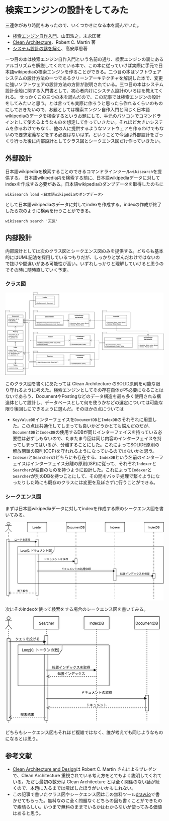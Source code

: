 # 検索エンジンの設計をしてみた

三連休があり時間もあったので、いくつかきになる本を読んでいた。

- [検索エンジン自作入門](https://gihyo.jp/book/2014/978-4-7741-6753-4)、山田浩之，末永匡著
- [Clean Architecture](https://www.oreilly.com/library/view/clean-architecture-a/9780134494272/)、Robert C. Martin 著
- [システム設計の謎を解く](https://www.sbcr.jp/product/4797393514/)、高安厚思著

一つ目の本は検索エンジン自作入門という名前の通り、検索エンジンの裏にあるアルゴリズムを解説してくれている本で、この本に従っていけば実際に手元で日本語wikipediaの検索エンジンを作ることができる。二つ目の本はソフトウェアシステムの設計方法の一つであるクリーンアーキテクチャを解説した本で、変更に強いソフトウェアの設計方法の方針が説明されている。三つ目の本はシステム設計全般に関する入門書として、初心者向けにシステム設計のいろはを教えてくれる。
せっかくこの三つの本を読んだので、この記事では検索エンジンの設計をしてみたいと思う。とは言っても実際に作ろうと思ったら作れるくらいのものにしておきたいので、お題としては検索エンジン自作入門と同じく日本語wikipediaのデータを検索するというお題にして、手元のパソコンでコマンドラインとして使えるようなものを想定して作っていきたい。それほど大きいシステムを作るわけでもなく、他の人に提供するようなソフトウェアを作るわけでもないので要求定義などをする必要はないはず。ということで今回は外部設計をざっくり行った後に内部設計としてクラス図とシークエンス図だけ作っていきたい。

## 外部設計

日本語wikipediaを検索することのできるコマンドラインツール`wikisearch`を提供する。
日本語wikipedia内を検索する前に、日本語wikipediaデータに対してindexを作成する必要がある。日本語wikipediaのダンプデータを取得したのちに

```
wikisearch load <日本語wikipediaのダンプデータ>
```

として日本語wikipediaのデータに対してindexを作成する。indexの作成が終了したら次のように検索を行うことができる。

```
wikisearch search '天気'
```

## 内部設計

内部設計としては次のクラス図とシークエンス図のみを提供する。どちらも基本的にはUML記法を採用しているつもりだが、しっかりと学んだわけではないので抜けや間違いがある可能性が高い。いずれしっかりと理解していけると思うのでその時に随時直していく予定。

### クラス図

<img src="/20191124-design-search-engine/class_diagram.png" alt="class diagram">

このクラス図を書くにあたっては Clean Architecture のSOLID原則を可能な限り守れるように考えた。検索エンジンとしてその存在自体が不必要になることはないであろう、DocumentやPostingなどのデータ構造を最も多く使用される構造体として設計し、データベースとして何を使うかなどの選定については可能な限り後回しにできるように選んだ。そのほかの点については

- `KeyValueDB`インターフェイスを`DocumentDB`と`IndexDB`のそれぞれに用意した。この点は共通化してしまっても良いかどうかとても悩んだのだが、`DocumentDB`と`IndexDB`の使用するDBが同じインターフェイスを持っている必要性は必ずしもないので、たまたま今回は同じ内容のインターフェイスを持ってしまってはいるが、分離することにした。これによってSOLIDE原則の解放閉鎖の原則(OCP)を守れれるようになっているのではないかと思う。
- `Indexer`と`Searcher`のどちらにも存在する、`IndexDB`という名前のインターフェイスはインターフェイス分離の原則(ISP)に従って、それぞれ`Indexer`と`Searcher`が独自のものを持つように設計した。これによって`Indexer`と`Searcher`が別のDBを持つことにして、その間をバッチ処理で繋ぐようになったりした時にも既存のクラスには変更を及ぼさずに行うことができる。

### シークエンス図

まずは日本語wikipediaデータに対してindexを作成する際のシークエンス図を書いてみる。

<img class="content-img" src="/20191124-design-search-engine/sequence_diagram_load.png" alt="sequence diagram load">

次にそのindexを使って検索をする場合のシークエンス図を書いてみる。

<img src="/20191124-design-search-engine/sequence_diagram_search.png" alt="sequence diagram search">

どちらもシークエンス図もそれほど複雑ではなく、誰が考えても同じようなものになるとは思う。

## 参考文献

- [Clean Architecture and Design](https://www.youtube.com/watch?v=2dKZ-dWaCiU)は Robert C. Martin さんによるプレゼンで、Clean Architecture 重視されている考え方をとてもよく説明してくれている。ただし最初の数分は Clean Architecture とは全く関係のない話が続くので、本題に入るまでは飛ばしたほうがいいかもしれない。
- この記事で書いたクラス図やシークエンス図はこの無料ツール[draw.io](https://www.draw.io/)で書かせてもらった。無料なのに全く問題なくどちらの図も書くことができたので素晴らしい。いつまで無料のままでいるかはわからないが使ってみる価値はあると思う。
